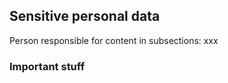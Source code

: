 ## Sensitive personal data
Person responsible for content in subsections: xxx

### Important stuff





